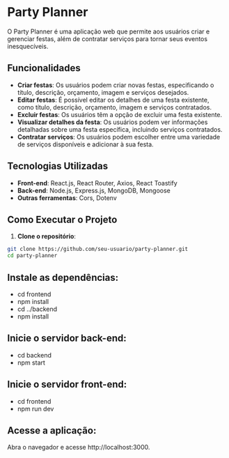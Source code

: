# Party Planner

O Party Planner é uma aplicação web que permite aos usuários criar e gerenciar festas, além de contratar serviços para tornar seus eventos inesquecíveis.

## Funcionalidades

- **Criar festas**: Os usuários podem criar novas festas, especificando o título, descrição, orçamento, imagem e serviços desejados.
- **Editar festas**: É possível editar os detalhes de uma festa existente, como título, descrição, orçamento, imagem e serviços contratados.
- **Excluir festas**: Os usuários têm a opção de excluir uma festa existente.
- **Visualizar detalhes da festa**: Os usuários podem ver informações detalhadas sobre uma festa específica, incluindo serviços contratados.
- **Contratar serviços**: Os usuários podem escolher entre uma variedade de serviços disponíveis e adicionar à sua festa.

## Tecnologias Utilizadas

- **Front-end**: React.js, React Router, Axios, React Toastify
- **Back-end**: Node.js, Express.js, MongoDB, Mongoose
- **Outras ferramentas**: Cors, Dotenv

## Como Executar o Projeto

1. **Clone o repositório**:

```bash
git clone https://github.com/seu-usuario/party-planner.git
cd party-planner
```

## Instale as dependências:

- cd frontend
- npm install
- cd ../backend
- npm install

## Inicie o servidor back-end:

- cd backend
- npm start

## Inicie o servidor front-end:

- cd frontend
- npm run dev

## Acesse a aplicação:

Abra o navegador e acesse http://localhost:3000.
